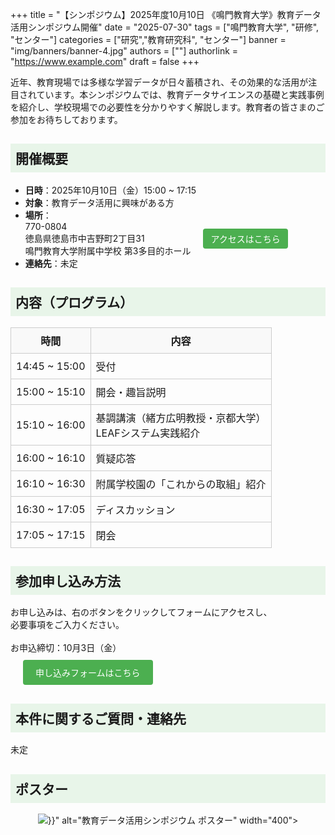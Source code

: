 +++
title = "【シンポジウム】2025年度10月10日 《鳴門教育大学》教育データ活用シンポジウム開催"
date = "2025-07-30"
tags = ["鳴門教育大学", "研修", "センター"]
categories = ["研究","教育研究科", "センター"]
banner = "img/banners/banner-4.jpg"
authors = [""]
authorlink = "https://www.example.com"
draft = false
+++

近年、教育現場では多様な学習データが日々蓄積され、その効果的な活用が注目されています。本シンポジウムでは、教育データサイエンスの基礎と実践事例を紹介し、学校現場での必要性を分かりやすく解説します。教育者の皆さまのご参加をお待ちしております。

## <div style="background-color:#E8F5E9; padding:8px;">開催概要</div>

- **日時**：2025年10月10日（金）15:00 ~ 17:15  
- **対象**：教育データ活用に興味がある方  
- **場所**：  
  <div style="display: flex; align-items: center; flex-wrap: wrap;">
    <span>
      770-0804<br>
      徳島県徳島市中吉野町2丁目31<br>
      鳴門教育大学附属中学校 第3多目的ホール
    </span>
    <a href="https://www.google.com/maps/place/Kokuritsunarutokyoikudaigaku+Fuzoku+Junior+High+School/@34.084407,134.557113,17z/data=!3m1!4b1!4m6!3m5!1s0x35536d7900257c75:0xde4036e8cdcd5bad!8m2!3d34.084407!4d134.557113!16s%2Fg%2F121ysv9h?entry=ttu&g_ep=EgoyMDI1MDgxMi4wIKXMDSoASAFQAw%3D%3D" 
       target="_blank" 
       rel="noopener noreferrer"
       style="background-color: #4CAF50; color: white; padding: 6px 12px; border-radius: 4px; text-decoration: none; margin-left: 20px;">
       アクセスはこちら
    </a>
  </div>  
- **連絡先**：未定  

## <div style="background-color:#E8F5E9; padding:8px;">内容（プログラム）</div>

<table style="border-collapse: collapse; width: 100%;">
  <tr>
    <th style="border: 1px solid #ccc; padding: 8px; background-color: #f9f9f9;">時間</th>
    <th style="border: 1px solid #ccc; padding: 8px; background-color: #f9f9f9;">内容</th>
  </tr>
  <tr>
    <td style="border: 1px solid #ccc; padding: 8px;">14:45 ~ 15:00</td>
    <td style="border: 1px solid #ccc; padding: 8px;">受付</td>
  </tr>
  <tr>
    <td style="border: 1px solid #ccc; padding: 8px;">15:00 ~ 15:10</td>
    <td style="border: 1px solid #ccc; padding: 8px;">開会・趣旨説明</td>
  </tr>
  <tr>
    <td style="border: 1px solid #ccc; padding: 8px;">15:10 ~ 16:00</td>
    <td style="border: 1px solid #ccc; padding: 8px;">基調講演（緒方広明教授・京都大学）<br>LEAFシステム実践紹介</td>
  </tr>
  <tr>
    <td style="border: 1px solid #ccc; padding: 8px;">16:00 ~ 16:10</td>
    <td style="border: 1px solid #ccc; padding: 8px;">質疑応答</td>
  </tr>
  <tr>
    <td style="border: 1px solid #ccc; padding: 8px;">16:10 ~ 16:30</td>
    <td style="border: 1px solid #ccc; padding: 8px;">附属学校園の「これからの取組」紹介</td>
  </tr>
  <tr>
    <td style="border: 1px solid #ccc; padding: 8px;">16:30 ~ 17:05</td>
    <td style="border: 1px solid #ccc; padding: 8px;">ディスカッション</td>
  </tr>
  <tr>
    <td style="border: 1px solid #ccc; padding: 8px;">17:05 ~ 17:15</td>
    <td style="border: 1px solid #ccc; padding: 8px;">閉会</td>
  </tr>
</table>

## <div style="background-color:#E8F5E9; padding:8px;">参加申し込み方法</div>

<div style="display: flex; align-items: center; flex-wrap: wrap; gap: 10px;">
    <span>
      お申し込みは、右のボタンをクリックしてフォームにアクセスし、<br>
      必要事項をご入力ください。<br><br>
      お申込締切：10月3日（金）  
    </span>
    <a href="FORM_URL" 
     target="_blank" 
     rel="noopener noreferrer"
     style="background-color: #4CAF50; color: white; padding: 10px 20px; border-radius: 4px; text-decoration: none;margin-left: 20px;">
     申し込みフォームはこちら
  </a>
  </div>

## <div style="background-color:#E8F5E9; padding:8px;">本件に関するご質問・連絡先</div>

未定

## <div style="background-color:#E8F5E9; padding:8px;">ポスター</div>
<p align="center">
  <img src="{{< relURL "img/poster-symposium-2025.png" >}}" alt="教育データ活用シンポジウム ポスター" width="400">
</p>
